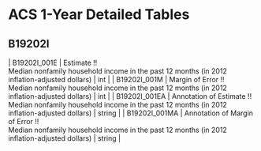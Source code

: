 # ACS 1-Year Detailed Tables

## B19202I

| B19202I_001E | Estimate !!<br>Median nonfamily household income in the past 12 months (in 2012 inflation-adjusted dollars) | int |
| B19202I_001M | Margin of Error !!<br>Median nonfamily household income in the past 12 months (in 2012 inflation-adjusted dollars) | int |
| B19202I_001EA | Annotation of Estimate !!<br>Median nonfamily household income in the past 12 months (in 2012 inflation-adjusted dollars) | string |
| B19202I_001MA | Annotation of Margin of Error !!<br>Median nonfamily household income in the past 12 months (in 2012 inflation-adjusted dollars) | string |

